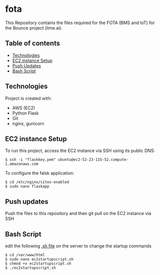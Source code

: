 # fota

This Repository contains the files required for the FOTA (BMS and IoT) for the Bounce project (lime.ai).

## Table of contents
* [Technologies](#technologies)
* [EC2 instance Setup](#ec2-instance-setup)
* [Push Updates](#push-updates)
* [Bash Script](#bash-script)

## Technologies
Project is created with:
* AWS (EC2)
* Python Flask
* Git
* nginx, gunicorn

## EC2 instance Setup
To run this project, access the EC2 instance via SSH using its public DNS:

```
$ ssh -i "flaskkey.pem" ubuntu@ec2-52-23-115-52.compute-1.amazonaws.com

```

To configure the falsk application:

```
$ cd /etc/nginx/sites-enabled
$ sudo nano flaskapp

```

## Push updates

Push the files to this repository and then git pull on the EC2 instance via SSH

## Bash Script

edit the following [.sh file](https://github.com/iamgr007/fota/blob/main/ec2startscript.sh) on the server to change the startup commands

```
$ cd /var/www/html
$ sudo nano ec2startupscript.sh
$ chmod +x ec2startupscript.sh
$ ./ec2startupscript.sh

```
